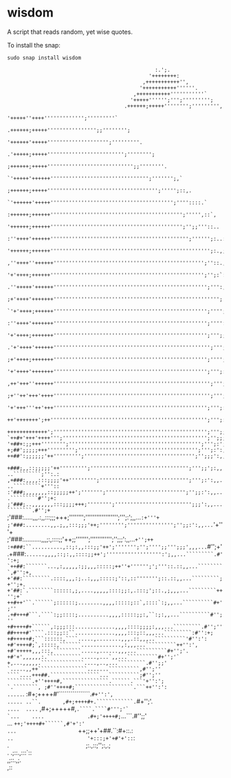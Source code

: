 # wisdom
A script that reads random, yet wise quotes. 

To install the snap:

`sudo snap install wisdom`

                                                                                                    
                                                                                                    
                                                                                                    
                                                                                                    
                                                                                                    
                                                    :.';.                                           
                                                  '++++++++:                                        
                                                ,+++++++++++'',                                     
                                               '+++++++++++''''''.                                  
                                             ,+++++++++++'''''''''''`                               
                                            '+++++'''''';''';''''''''';                             
                                          .++++++;+++++'''''''';''''''''',                          
                                         '+++++''++++''''''''''''';'''''''''`                       
                                       .++++++;+++++'''''''''''''''';;'''''''';                     
                                      '++++++'+++++'''''''''''''''''''';'''''''''.                  
                                    .'+++++;+++++''''''''''''''''''''''''';'''''''';                
                                   ;++++++;+++++'''''''''''''''''''''''''''';;''''''''.             
                                 `'+++++'++++++'''''''''''''''''''''''''''''''';''''''';,`          
                                ;++++++;+++++'''''''''''''''''''''''''''''''''''';''''';::,.        
                              `'++++++'+++++'''''''''''''''''''''''''''''''''''''''';''''::::.`     
                             :++++++;++++++''''''''''''''''''''''''''''''''''''''''''';''''',::`,   
                            '++++++;++++++''''''''''''''''''''''''''''''''''''''''''';'';;'''::..   
                          :''++++'++++++''''''''''''''''''''''''''''''''''''''''''''';'''''';:..:   
                         '++++++;++++++'''''''''''''''''''''''''''''''''''''''''''''''''''';:.,;    
                       ,''++++''++++++''''''''''''''''''''''''''''''''''''''''''''''''';''::.,;     
                      '+'++++;++++++'''''''''''''''''''''''''''''''''''''''''''''''''';'';:`::      
                    .''+++++'++++++'''''''''''''''''''''''''''''''''''''''''''''''''';''':,:,       
                   ;+'++++'+++++++'''''''''''''''''''''''''''''''''''''''''''''''''''''';'::        
                 `'+'++++;++++++'''''''''''''''''''''''''''''''''''''''''''''''''';'''';'':`        
                :''++++'+++++++'''''''''''''''''''''''''''''''''''''''''''''''''';'''':';:,         
               '+'++++;+++++++'''''''''''''''''''''''''''''''''''''''''''''''''';''';;'::,.         
             .'+'++++'++++++''''''''''''''''''''''''''''''''''''''''''''''''''';''';;'::,,          
            ;+'++++;+++++++'''''''''''''''''''''''''''''''''''''''''''''''''';'''';';:,,..          
           '+'++++'+++++++'''''''''''''''''''''''''''''''''''''''''''''''''';''';:'::,,..`          
         ,++'+++''++++++''''''''''''''''''''''''''''''''''''''''''''''''''';''';;'::,,..``          
        ;+''++'+++'++++''''''''''''''''''''''''''''''''''''''''''''''''''';''';;;:,,...```          
       '+'+++'''++'+++'''''''''''''''''''''''''''''''''''''''''''''''''';''';:';:,,..````...        
      ++'+++++++';++''''''''''''''''''''''''''''''''''''''''''''''''''';''';:'::,,..```...:::..     
     +++++++++++++';'''''''''''''''''''''''''''''''''''''''''''''''''';''';;':,,...```...``;:.,     
    `++#+'+++'++++''';''''''''''''''''''''''''''''''''''''''''''''''';'';;;;:,,..`````.```':,.:     
    '+##+:;;+++'''''''';''''''''''''''''''''''''''''''''''''''''''';''';:';:,,..`````.```+:,`:      
    +;##';;;;;+++''''''''';''''''''''''''''''''''''''''''''''''''';''';:':,,...`````````+:,.:       
    ++##':;;;;;;'++''''''''';'''''''''''''''''''''''''''''''''''';'';;;':,,...````````,+:,.:        
   `+###;,,::;;;;;'++''''''''';'''''''''''''''''''''''''''''''';''';;';:,,..`````````;'':.:         
   ,+###:,,,,:::;;;;'++''''''''';''''''''''''''''''''''''''''';''';:':,,...`````````+'''::          
   :'###;,,,,,,,::;;;;;++';''''''';'''''''''''''''''''''''''';'';;:':,,...`````````#'';+:           
   ;'###;..,,,,,,,:::;;;;+++;'''''''';''''''''''''''''''''''''';;;':,,...````````.#'';+`            
   ;'###:.....,,,.:,,:::;;;+++;'''''''';'''''''''''''''''';''';:';,,...`````````:+'''+              
   ;'###:........,,.;,,:::;;;'++;'''''''';''''''''''''''';'';;:':,,...`````````'+'''+               
   ;'###:..........,,,;:,::::;;'++;;''''''';'''''''''''';'';;;':,,...`````````+'';++                
   :+###:``..........,::;:,,:::;;'++';''''''';'';'''';;''';;;',,,...`````````#'';+'                 
   .+###:`````......,,,,::;:,,::::;;++';'''''''''''''''''':';,,...`````````.#'':+;                  
   `++##:```````...,:,,,,,:;;,,,:::::;++''+'''''';';'''::.::,,...`````````,#'':+,                   
    +'##:`````````.::::,,,:;..:,,,:::::;'::,::''''''';::.::,,...`````````;+'';+.                    
    +'##:`.````````::::::,;,....,,,,,::::;;:,.:::;';::.,;,,,...`````````++'';+`                     
    ++#++'``.``````;::::::;........,,,,:::::;::`,::::`:;,,...``````````#+';''                       
    .+#+++#```.````:;;::::;..........,,,,:::::;;:,``:;:,,...``````````#'';''                        
     +#++++#+``````,:;;;:::.............,,,,::::;;;;:,,,...`````````.#'';''                         
       ##++++#'````.:::;;::``.............,,,,:::;::,,,...`````````:#'':+;                          
        +#+++++#;```::::::,````.....,........,,,.::,,,..``````````'#'':':                           
          +#'++++#;`,:::::,```````.............,:,,,...``````````++'':',                            
            +#'+++++,,,:::,`````````.....,......,,,...``````````#+'';'.                             
              +#'+',,,,,,:.```````````.....,...`,,...``````````#+'';'`                              
                +,...,,,,,.``````````````....,..,...`````````.#'';;'                                
                 `.....,,++````````````````.......``````````,#'';''                                 
                ````....+++##.````````````````...``````````;#'';''                                  
              ````````.+''++++#,```````````````.``````.```'+'':';                                   
            `.````````, ;#''++++#;```````````````````.```++'':':                                    
           .....`````.    :#+;++++#'````````````````.```#+'':',                                     
          ..... ..``.       ,#+;++++#+.````````````.```#+'';'.                                      
        `....  ....`          ,#+;+++++#,```.````.````#''';'`                                       
      `...    ....              .#+;'++++#;```...```.#'';;'                                         
              ...                 `++;'++++#+``````,#'+':'                                          
             ...                    `++;;++'+##.``:#+::.:`                                          
             ..                        '+:::;+'+#'+'::`:                                            
             .`                         `;:.,::;'';:,.;                                             
             .                            .;::.,:::`::                                              
                                             ,;::.,;.                                               
                                                ,::                                                 
                                                                                                    
                                                                                                    
                                                                                                    
                                                                                                    
                                                                                                    
